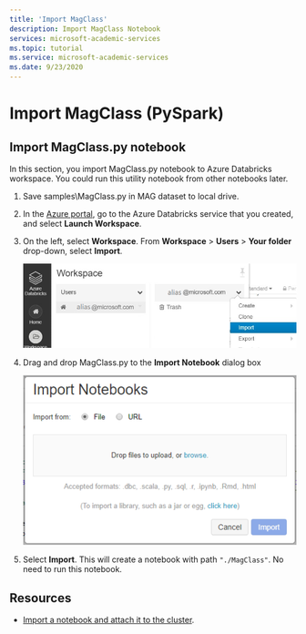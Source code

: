 ```yaml
---
title: 'Import MagClass'
description: Import MagClass Notebook
services: microsoft-academic-services
ms.topic: tutorial
ms.service: microsoft-academic-services
ms.date: 9/23/2020
---
```

# Import MagClass (PySpark)

## Import MagClass.py notebook

In this section, you import MagClass.py notebook to Azure Databricks workspace. You could run this utility notebook from other notebooks later.

1. Save samples\MagClass.py in MAG dataset to local drive.

1. In the [Azure portal](https://portal.azure.com), go to the Azure Databricks service that you created, and select **Launch Workspace**.

1. On the left, select **Workspace**. From **Workspace** > **Users** > **Your folder** drop-down, select **Import**.

    ![Import a notebook in Databricks](media/databricks/import-notebook-menu.png "import notebook in Databricks")
    
1. Drag and drop MagClass.py to the **Import Notebook** dialog box

    ![Provide details for a notebook in Databricks](media/databricks/import-notebook-dialog.png "Provide details for a notebook in Databricks")

1. Select **Import**. This will create a notebook with path `"./MagClass"`. No need to run this notebook.

## Resources

* [Import a notebook and attach it to the cluster](https://docs.databricks.com/user-guide/notebooks/notebook-manage.html#import-a-notebook).
